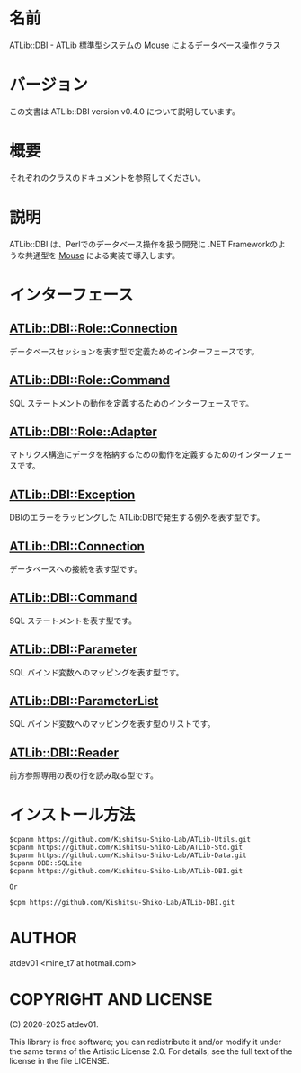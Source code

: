 # 名前

ATLib::DBI - ATLib 標準型システムの [Mouse](https://metacpan.org/pod/Mouse) によるデータベース操作クラス

# バージョン

この文書は ATLib::DBI version v0.4.0 について説明しています。

# 概要

それぞれのクラスのドキュメントを参照してください。

# 説明

ATLib::DBI は、Perlでのデータベース操作を扱う開発に .NET Frameworkのような共通型を [Mouse](https://metacpan.org/pod/Mouse) による実装で導入します。

# インターフェース

## [ATLib::DBI::Role::Connection](https://metacpan.org/pod/ATLib%3A%3ADBI%3A%3ARole%3A%3AConnection)

データベースセッションを表す型で定義ためのインターフェースです。

## [ATLib::DBI::Role::Command](https://metacpan.org/pod/ATLib%3A%3ADBI%3A%3ARole%3A%3ACommand)

SQL ステートメントの動作を定義するためのインターフェースです。

## [ATLib::DBI::Role::Adapter](https://metacpan.org/pod/ATLib%3A%3ADBI%3A%3ARole%3A%3AAdapter)

マトリクス構造にデータを格納するための動作を定義するためのインターフェースです。

## [ATLib::DBI::Exception](https://metacpan.org/pod/ATLib%3A%3ADBI%3A%3AException)

DBIのエラーをラッピングした ATLib:DBIで発生する例外を表す型です。

## [ATLib::DBI::Connection](https://metacpan.org/pod/ATLib%3A%3ADBI%3A%3AConnection)

データベースへの接続を表す型です。

## [ATLib::DBI::Command](https://metacpan.org/pod/ATLib%3A%3ADBI%3A%3ACommand)

SQL ステートメントを表す型です。

## [ATLib::DBI::Parameter](https://metacpan.org/pod/ATLib%3A%3ADBI%3A%3AParameter)

SQL バインド変数へのマッピングを表す型です。

## [ATLib::DBI::ParameterList](https://metacpan.org/pod/ATLib%3A%3ADBI%3A%3AParameterList)

SQL バインド変数へのマッピングを表す型のリストです。

## [ATLib::DBI::Reader](https://metacpan.org/pod/ATLib%3A%3ADBI%3A%3AReader)

前方参照専用の表の行を読み取る型です。

# インストール方法

    $cpanm https://github.com/Kishitsu-Shiko-Lab/ATLib-Utils.git
    $cpanm https://github.com/Kishitsu-Shiko-Lab/ATLib-Std.git
    $cpanm https://github.com/Kishitsu-Shiko-Lab/ATLib-Data.git
    $cpanm DBD::SQLite
    $cpanm https://github.com/Kishitsu-Shiko-Lab/ATLib-DBI.git

    Or

    $cpm https://github.com/Kishitsu-Shiko-Lab/ATLib-DBI.git

# AUTHOR

atdev01 &lt;mine\_t7 at hotmail.com>

# COPYRIGHT AND LICENSE

(C) 2020-2025 atdev01.

This library is free software; you can redistribute it and/or modify
it under the same terms of the Artistic License 2.0. For details,
see the full text of the license in the file LICENSE.
